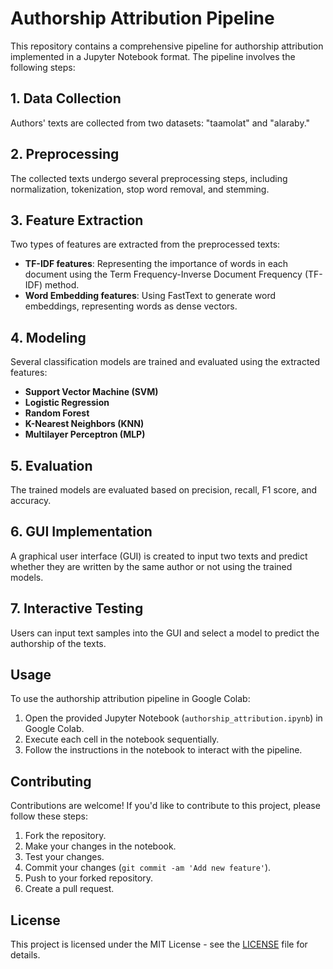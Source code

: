 # Authorship Attribution Pipeline

This repository contains a comprehensive pipeline for authorship attribution implemented in a Jupyter Notebook format. The pipeline involves the following steps:

## 1. Data Collection

Authors' texts are collected from two datasets: "taamolat" and "alaraby."

## 2. Preprocessing

The collected texts undergo several preprocessing steps, including normalization, tokenization, stop word removal, and stemming.

## 3. Feature Extraction

Two types of features are extracted from the preprocessed texts:

- **TF-IDF features**: Representing the importance of words in each document using the Term Frequency-Inverse Document Frequency (TF-IDF) method.
- **Word Embedding features**: Using FastText to generate word embeddings, representing words as dense vectors.

## 4. Modeling

Several classification models are trained and evaluated using the extracted features:

- **Support Vector Machine (SVM)**
- **Logistic Regression**
- **Random Forest**
- **K-Nearest Neighbors (KNN)**
- **Multilayer Perceptron (MLP)**

## 5. Evaluation

The trained models are evaluated based on precision, recall, F1 score, and accuracy.

## 6. GUI Implementation

A graphical user interface (GUI) is created to input two texts and predict whether they are written by the same author or not using the trained models.

## 7. Interactive Testing

Users can input text samples into the GUI and select a model to predict the authorship of the texts.

## Usage

To use the authorship attribution pipeline in Google Colab:

1. Open the provided Jupyter Notebook (`authorship_attribution.ipynb`) in Google Colab.
2. Execute each cell in the notebook sequentially.
3. Follow the instructions in the notebook to interact with the pipeline.

## Contributing

Contributions are welcome! If you'd like to contribute to this project, please follow these steps:

1. Fork the repository.
2. Make your changes in the notebook.
3. Test your changes.
4. Commit your changes (`git commit -am 'Add new feature'`).
5. Push to your forked repository.
6. Create a pull request.

## License

This project is licensed under the MIT License - see the [LICENSE](LICENSE) file for details.

